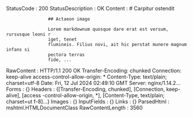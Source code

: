 ﻿

StatusCode        : 200
StatusDescription : OK
Content           : # Carpitur ostendit
                    
                    ## Actaeon imago
                    
                    Lorem markdownum quosque dare erat est versum, rursusque leoni r
                    iget, tenet
                    flumineis. Filius novi, ait hic perstat munere magnum infans si 
                    pectora terras
                    fide, ...
RawContent        : HTTP/1.1 200 OK
                    Transfer-Encoding: chunked
                    Connection: keep-alive
                    access-control-allow-origin: *
                    Content-Type: text/plain; charset=utf-8
                    Date: Fri, 12 Jul 2024 02:49:10 GMT
                    Server: nginx/1.14.2...
Forms             : {}
Headers           : {[Transfer-Encoding, chunked], [Connection, keep-alive], [access
                    -control-allow-origin, *], [Content-Type, text/plain; charset=ut
                    f-8]...}
Images            : {}
InputFields       : {}
Links             : {}
ParsedHtml        : mshtml.HTMLDocumentClass
RawContentLength  : 3560



